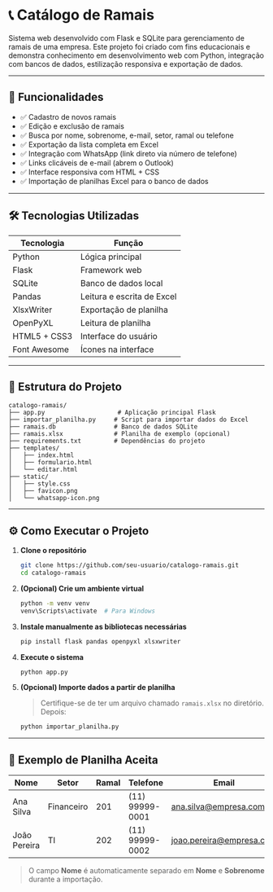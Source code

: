 # 📞 Catálogo de Ramais

Sistema web desenvolvido com Flask e SQLite para gerenciamento de ramais de uma empresa. Este projeto foi criado com fins educacionais e demonstra conhecimento em desenvolvimento web com Python, integração com bancos de dados, estilização responsiva e exportação de dados.

---

## 🚀 Funcionalidades

- ✅ Cadastro de novos ramais  
- ✅ Edição e exclusão de ramais  
- ✅ Busca por nome, sobrenome, e-mail, setor, ramal ou telefone  
- ✅ Exportação da lista completa em Excel  
- ✅ Integração com WhatsApp (link direto via número de telefone)  
- ✅ Links clicáveis de e-mail (abrem o Outlook)  
- ✅ Interface responsiva com HTML + CSS  
- ✅ Importação de planilhas Excel para o banco de dados  

---

## 🛠️ Tecnologias Utilizadas

| Tecnologia | Função |
|------------|--------|
| Python | Lógica principal |
| Flask | Framework web |
| SQLite | Banco de dados local |
| Pandas | Leitura e escrita de Excel |
| XlsxWriter | Exportação de planilha |
| OpenPyXL | Leitura de planilha |
| HTML5 + CSS3 | Interface do usuário |
| Font Awesome | Ícones na interface |

---

## 📁 Estrutura do Projeto

```plaintext
catalogo-ramais/
├── app.py                    # Aplicação principal Flask
├── importar_planilha.py     # Script para importar dados do Excel
├── ramais.db                # Banco de dados SQLite
├── ramais.xlsx              # Planilha de exemplo (opcional)
├── requirements.txt         # Dependências do projeto
├── templates/
│   ├── index.html
│   ├── formulario.html
│   └── editar.html
├── static/
│   ├── style.css
│   ├── favicon.png
│   └── whatsapp-icon.png
```

---

## ⚙️ Como Executar o Projeto

1. **Clone o repositório**
   ```bash
   git clone https://github.com/seu-usuario/catalogo-ramais.git
   cd catalogo-ramais

2. **(Opcional) Crie um ambiente virtual**
   ```bash
   python -m venv venv
   venv\Scripts\activate  # Para Windows

3. **Instale manualmente as bibliotecas necessárias**
   ```bash
   pip install flask pandas openpyxl xlsxwriter

4. **Execute o sistema**
   ```bash
   python app.py

5. **(Opcional) Importe dados a partir de planilha**
   > Certifique-se de ter um arquivo chamado `ramais.xlsx` no diretório. Depois:
   ```bash
   python importar_planilha.py

---

## 📎 Exemplo de Planilha Aceita

| Nome         | Setor      | Ramal | Telefone        | Email                   |
|--------------|------------|-------|------------------|--------------------------|
| Ana Silva    | Financeiro | 201   | (11) 99999-0001 | ana.silva@empresa.com   |
| João Pereira | TI         | 202   | (11) 99999-0002 | joao.pereira@empresa.com |

> O campo **Nome** é automaticamente separado em **Nome** e **Sobrenome** durante a importação.
